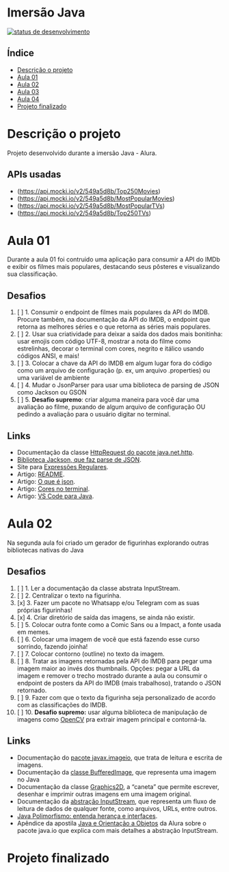 # Imersão Java
[![status de desenvolvimento](https://img.shields.io/badge/STATUS-Em_desenvolvimento-ansicolortags.svg)](https://shields.io/)

## Índice

* [Descrição o projeto](#Descrição-o-projeto)
* [Aula 01](#Aula01)
* [Aula 02](#Aula-02)
* [Aula 03](#Aula-03)
* [Aula 04](#Aula-04)
* [Projeto finalizado](#Projeto-finalizado)

# Descrição o projeto
Projeto desenvolvido durante a imersão Java - Alura.

## APIs usadas
* (https://api.mocki.io/v2/549a5d8b/Top250Movies)
* (https://api.mocki.io/v2/549a5d8b/MostPopularMovies)
* (https://api.mocki.io/v2/549a5d8b/MostPopularTVs)
* (https://api.mocki.io/v2/549a5d8b/Top250TVs)
# Aula 01
Durante a aula 01 foi contruido uma aplicação para consumir a API do IMDb e exibir os filmes mais populares, destacando seus pôsteres e visualizando sua classificação.
## Desafios
  1. [ ] 1. Consumir o endpoint de filmes mais populares da API do IMDB. Procure também, na documentação da API do IMDB, o endpoint que retorna as melhores séries e o que retorna as séries mais populares.
  2. [ ] 2. Usar sua criatividade para deixar a saída dos dados mais bonitinha: usar emojis com código UTF-8, mostrar a nota do filme como estrelinhas, decorar o terminal com cores, negrito e itálico usando códigos ANSI, e mais!
  3. [ ] 3. Colocar a chave da API do IMDB em algum lugar fora do código como um arquivo de configuração (p. ex, um arquivo .properties) ou uma variável de ambiente
  4. [ ] 4. Mudar o JsonParser para usar uma biblioteca de parsing de JSON como Jackson ou GSON
  5. [ ] 5. **Desafio supremo**: criar alguma maneira para você dar uma avaliação ao filme, puxando de algum arquivo de configuração OU pedindo a avaliação para o usuário digitar no terminal.
  
## Links
* Documentação da classe [HttpRequest do pacote java.net.http](https://docs.oracle.com/en/java/javase/17/docs/api/java.net.http/java/net/http/HttpRequest.html).
* [Biblioteca Jackson, que faz parse de JSON](https://github.com/FasterXML/jackson).
* Site para [Expressões Regulares](https://regex101.com).
* Artigo: [README](https://www.alura.com.br/artigos/escrever-bom-readme).
* Artigo: [O que é json](https://www.alura.com.br/artigos/o-que-e-json).
* Artigo: [Cores no terminal](https://www.alura.com.br/artigos/decorando-terminal-cores-emojis).
* Artigo: [VS Code para Java](https://www.alura.com.br/artigos/desenvolvendo-aplicacoes-java-vs-code).

# Aula 02
Na segunda aula foi criado um gerador de figurinhas explorando outras bibliotecas nativas do Java

## Desafios
  1. [ ] 1. Ler a documentação da classe abstrata InputStream.
  2. [ ] 2. Centralizar o texto na figurinha.
  3. [x] 3. Fazer um pacote no Whatsapp e/ou Telegram com as suas próprias figurinhas!
  4. [x] 4. Criar diretório de saída das imagens, se ainda não existir.
  5. [ ] 5. Colocar outra fonte como a Comic Sans ou a Impact, a fonte usada em memes.
  6. [ ] 6. Colocar uma imagem de você que está fazendo esse curso sorrindo, fazendo joinha!
  7. [ ] 7. Colocar contorno (outline) no texto da imagem.
  8. [ ] 8. Tratar as imagens retornadas pela API do IMDB para pegar uma imagem maior ao invés dos thumbnails. Opções: pegar a URL da imagem e remover o trecho mostrado durante a aula ou consumir o endpoint de posters da API do IMDB (mais trabalhoso), tratando o JSON retornado.
  9. [ ] 9. Fazer com que o texto da figurinha seja personalizado de acordo com as classificações do IMDB.
  10. [ ] 10. **Desafio supremo:** usar alguma biblioteca de manipulação de imagens como [OpenCV](https://github.com/opencv-java) pra extrair imagem principal e contorná-la.

## Links

* Documentação do [pacote javax.imageio](https://docs.oracle.com/en/java/javase/17/docs/api/java.desktop/javax/imageio/package-summary.html), que trata de leitura e escrita de imagens.
* Documentação da [classe BufferedImage](https://docs.oracle.com/en/java/javase/17/docs/api/java.desktop/java/awt/image/BufferedImage.html), que representa uma imagem no Java
* Documentação da classe [Graphics2D](https://docs.oracle.com/en/java/javase/17/docs/api/java.desktop/java/awt/Graphics2D.html), a “caneta” que permite escrever, desenhar e imprimir outras imagens em uma imagem original.
* Documentação da [abstração InputStream](https://docs.oracle.com/en/java/javase/17/docs/api/java.base/java/io/InputStream.html), que representa um fluxo de leitura de dados de qualquer fonte, como arquivos, URLs, entre outros.
* [Java Polimorfismo: entenda herança e interfaces](https://www.alura.com.br/conteudo/java-heranca-interfaces-polimorfismo).
* Apêndice da apostila [Java e Orientação a Objetos](https://www.alura.com.br/apostila-java-orientacao-objetos/apendice-pacote-java-io) da Alura sobre o pacote java.io que explica com mais detalhes a abstração InputStream.

# Projeto finalizado

